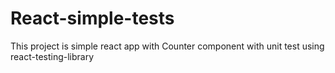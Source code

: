# React-simple-tests

This project is simple react app with Counter component with unit test using react-testing-library


